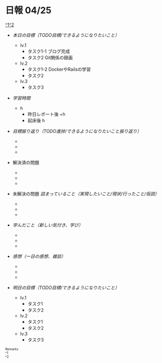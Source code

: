 # 日報 04/25
[^1](#remarks)[^2](#remarks)


- *本日の目標（TODO目標/できるようになりたいこと）*

  - lv.1
    - タスク1-1 ブログ完成
    - タスク2 Git関係の録画
  - lv.2
    - タスク1-2 DockerやRailsの学習
    - タスク2 
  - lv.3
    - タスク3
  



- *学習時間*

  - h 
    - 昨日レポート後 +h
    - 起床後 h



- *目標振り返り（TODO進捗/できるようになりたいこと振り返り）*

  - 
  - 
  - 



- 解決済の問題

  - 
  - 
  - 



- 未解決の問題 *詰まっていること（実現したいこと/現状/行ったこと/仮説）*

  - 
  - 
  - 



- *学んだこと（新しい気付き、学び）*

  - 
  - 
  - 



- *感想（一日の感想、雑談）*

  - 
  - 
  - 



- *明日の目標（TODO目標/できるようになりたいこと）*

  - lv.1
    - タスク1 
    - タスク2 
  - lv.2
    - タスク1 
    - タスク2 
  - lv.3
    - タスク3
  

<!-- end -->


<span id="remarks" style="font-size:x-small">
  Remarks<br>
  ^1 <br>
  ^2 <br>
</span>


